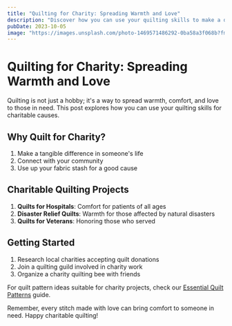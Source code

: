 ```yaml
---
title: "Quilting for Charity: Spreading Warmth and Love"
description: "Discover how you can use your quilting skills to make a difference in your community through charitable quilting projects."
pubDate: 2023-10-05
image: "https://images.unsplash.com/photo-1469571486292-0ba58a3f068b?fm=jpg&w=1200"
---
```


# Quilting for Charity: Spreading Warmth and Love

Quilting is not just a hobby; it's a way to spread warmth, comfort, and love to those in need. This post explores how you can use your quilting skills for charitable causes.

## Why Quilt for Charity?

1. Make a tangible difference in someone's life
2. Connect with your community
3. Use up your fabric stash for a good cause

## Charitable Quilting Projects

1. **Quilts for Hospitals**: Comfort for patients of all ages
2. **Disaster Relief Quilts**: Warmth for those affected by natural disasters
3. **Quilts for Veterans**: Honoring those who served

## Getting Started

1. Research local charities accepting quilt donations
2. Join a quilting guild involved in charity work
3. Organize a charity quilting bee with friends

For quilt pattern ideas suitable for charity projects, check our [Essential Quilt Patterns](/pillars/quilt-patterns) guide.

Remember, every stitch made with love can bring comfort to someone in need. Happy charitable quilting!